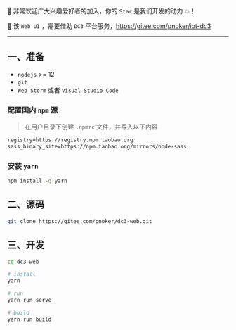  :rocket: 非常欢迎广大兴趣爱好者的加入，你的  `Star` 是我们开发的动力 :boom:！

 :seedling: 该 `Web UI` ，需要借助 `DC3` 平台服务，https://gitee.com/pnoker/iot-dc3

------



## 一、准备

- `nodejs` >= 12
- `git`
- `Web Storm`  或者  `Visual Studio Code`



### 配置国内 `npm` 源

> 在用户目录下创建 `.npmrc` 文件，并写入以下内容

```txt
registry=https://registry.npm.taobao.org
sass_binary_site=https://npm.taobao.org/mirrors/node-sass
```



### 安装 `yarn`


```bash
npm install -g yarn
```



## 二、源码

```bash
git clone https://gitee.com/pnoker/dc3-web.git
```



## 三、开发

  ```bash
  cd dc3-web
  
  # install
  yarn
  
  # run
  yarn run serve
  
  # build 
  yarn run build
  ```

